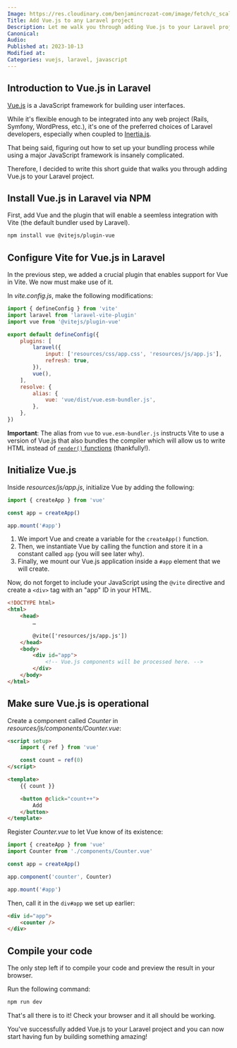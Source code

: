 ```yaml
---
Image: https://res.cloudinary.com/benjamincrozat-com/image/fetch/c_scale,f_webp,q_auto,w_1200/https://life-long-bunny.fra1.digitaloceanspaces.com/media-library/production/194/LpHvHmvUKRwWojXHVS9uThtKeNLqWv-metabGFyYXZlbC12dWUuanBn-.jpg
Title: Add Vue.js to any Laravel project
Description: Let me walk you through adding Vue.js to your Laravel project and be done with it in 5 minutes.
Canonical: 
Audio:
Published at: 2023-10-13
Modified at: 
Categories: vuejs, laravel, javascript
---
```


## Introduction to Vue.js in Laravel

[Vue.js](https://vuejs.org) is a JavaScript framework for building user interfaces.

While it's flexible enough to be integrated into any web project (Rails, Symfony, WordPress, etc.), it's one of the preferred choices of Laravel developers, especially when coupled to [Inertia.js](https://inertiajs.com).

That being said, figuring out how to set up your bundling process while using a major JavaScript framework is insanely complicated.

Therefore, I decided to write this short guide that walks you through adding Vue.js to your Laravel project.

## Install Vue.js in Laravel via NPM

First, add Vue and the plugin that will enable a seemless integration with Vite (the default bundler used by Laravel).

```bash
npm install vue @vitejs/plugin-vue
```

## Configure Vite for Vue.js in Laravel

In the previous step, we added a crucial plugin that enables support for Vue in Vite. We now must make use of it.

In *vite.config.js*, make the following modifications:

```js
import { defineConfig } from 'vite'
import laravel from 'laravel-vite-plugin'
import vue from '@vitejs/plugin-vue'

export default defineConfig({
    plugins: [
        laravel({
            input: ['resources/css/app.css', 'resources/js/app.js'],
            refresh: true,
        }),
        vue(),
    ],
    resolve: {
        alias: {
            vue: 'vue/dist/vue.esm-bundler.js',
        },
    },
})
```

**Important**: The alias from `vue` to `vue.esm-bundler.js` instructs Vite to use a version of Vue.js that also bundles the compiler which will allow us to write HTML instead of [`render()` functions](https://vuejs.org/guide/extras/render-function.html) (thankfully!).

## Initialize Vue.js

Inside *resources/js/app.js*, initialize Vue by adding the following:

```js
import { createApp } from 'vue'

const app = createApp()

app.mount('#app')
```

1. We import Vue and create a variable for the `createApp()` function.
2. Then, we instantiate Vue by calling the function and store it in a constant called `app` (you will see later why).
3. Finally, we mount our Vue.js application inside a `#app` element that we will create.

Now, do not forget to include your JavaScript using the `@vite` directive and create a `<div>` tag with an "app" ID in your HTML.

```html
<!DOCTYPE html>
<html>
	<head>
		…
		
		@vite(['resources/js/app.js'])
	</head>
	<body>
		<div id="app">
			<!-- Vue.js components will be processed here. -->
		</div>
	</body>
</html>
```

## Make sure Vue.js is operational

Create a component called *Counter* in *resources/js/components/Counter.vue*:

```html
<script setup>
    import { ref } from 'vue'

    const count = ref(0)
</script>

<template>
    {{ count }}

    <button @click="count++">
        Add
    </button>
</template>
```

Register *Counter.vue* to let Vue know of its existence:

```js
import { createApp } from 'vue'
import Counter from './components/Counter.vue'

const app = createApp()

app.component('counter', Counter)

app.mount('#app')
```

Then, call it in the `div#app` we set up earlier:

```html
<div id="app">
    <counter />
</div>
```

## Compile your code

The only step left if to compile your code and preview the result in your browser.

Run the following command:

```bash
npm run dev
```

That's all there is to it! Check your browser and it all should be working. 

You've successfully added Vue.js to your Laravel project and you can now start having fun by building something amazing!